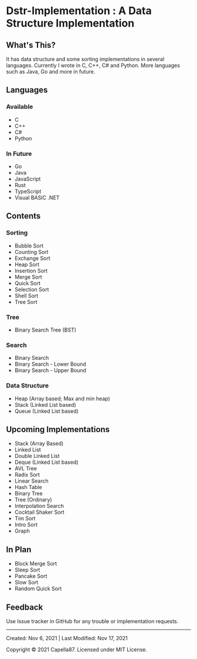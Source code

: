 # Dstr-Implementation : A Data Structure Implementation

## What's This?
It has data structure and some sorting implementations in several languages. Currently I wrote in C, C++, C# and Python. More languages such as Java, Go and more in future.

## Languages

### Available
* C
* C++
* C#
* Python

### In Future
* Go
* Java
* JavaScript
* Rust
* TypeScript
* Visual BASIC .NET

## Contents

### Sorting
* Bubble Sort
* Counting Sort
* Exchange Sort
* Heap Sort
* Insertion Sort
* Merge Sort
* Quick Sort
* Selection Sort
* Shell Sort
* Tree Sort


### Tree
* Binary Search Tree (BST)

### Search
* Binary Search
* Binary Search - Lower Bound
* Binary Search - Upper Bound

### Data Structure
* Heap (Array based; Max and min heap)
* Stack (Linked List based)
* Queue (Linked List based)

## Upcoming Implementations
* Stack (Array Based)
* Linked List
* Double Linked List
* Deque (Linked List based)
* AVL Tree
* Radix Sort
* Linear Search
* Hash Table
* Binary Tree
* Tree (Ordinary)
* Interpolation Search
* Cocktail Shaker Sort
* Tim Sort
* Intro Sort
* Graph

## In Plan
* Block Merge Sort
* Sleep Sort
* Pancake Sort
* Slow Sort
* Random Quick Sort

## Feedback
Use Issue tracker in GitHub for any trouble or implementation requests.

---

Created: Nov 6, 2021 | Last Modified: Nov 17, 2021

Copyright © 2021 Capella87. Licensed under MIT License.